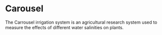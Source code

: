 # Carousel

The Carrousel irrigation system is an agricultural research system used to measure the effects of different water salinities on plants.
